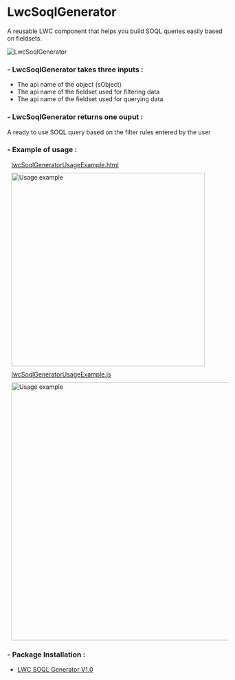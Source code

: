 # LwcSoqlGenerator

A reusable LWC component that helps you build SOQL queries easily based on fieldsets.

<img src="https://i.ibb.co/2KfSg55/Lwc-Soql-Generator-Github.png" alt="LwcSoqlGenerator" />

<h3>- LwcSoqlGenerator takes three inputs :</h3>
<ul>
<li> The api name of the object (sObject) </li>
<li> The api name of the fieldset used for filtering data </li>
<li> The api name of the fieldset used for querying data </li>
</ul>

<h3>- LwcSoqlGenerator returns one ouput :</h3>
<p>A ready to use SOQL query based on the filter rules entered by the user</p>

<h3>- Example of usage : </h3>
<a style="display:block;margin: 10px" href="https://github.com/loutfialiluch/LwcSoqlGenerator/blob/master/lwc/lwcSoqlGeneratorUsageExample/lwcSoqlGeneratorUsageExample.html" target="_blank">lwcSoqlGeneratorUsageExample.html</a>
<img src="https://i.ibb.co/9pxQj53/Lwc-Soql-Generator-Usage-1.png" width="450" style="display:block;margin: 10px" alt="Usage example" />
<a style="display:block;margin: 10px" href="https://github.com/loutfialiluch/LwcSoqlGenerator/blob/master/lwc/lwcSoqlGeneratorUsageExample/lwcSoqlGeneratorUsageExample.js" target="_blank">lwcSoqlGeneratorUsageExample.js</a>
<img src="https://i.ibb.co/3mGFTQq/Lwc-Soql-Generator-Usage-2.png" width="600" style="display:block;margin: 10px" alt="Usage example" />

<h3>- Package Installation :</h3>
<ul>
<li><a href="https://login.salesforce.com/packaging/installPackage.apexp?p0=04t8d000000HPN4" target="_blank">LWC SOQL Generator V1.0</a></li>
</ul>

